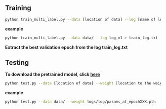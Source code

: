 ## Training 
``` bash
python train_multi_label.py --data [location of data] --log [name of log folder] > train_log.txt
  ```
**example**
```bash 
python train_multi_label.py --data data/ --log log_v1 > train_log.txt
```

**Extract the best validation epoch from the log train_log.txt**



## Testing
**To download the pretrained model, click [here](https://www.kaggle.com/models/prashk1312/triper)**
```bash
python test.py --data [location of data] --weight [location to the weight] --type multi
```
**example**
```bash
python test.py --data data/ --weight logs/log/params_at_epochXXX.pth  --type multi
```
